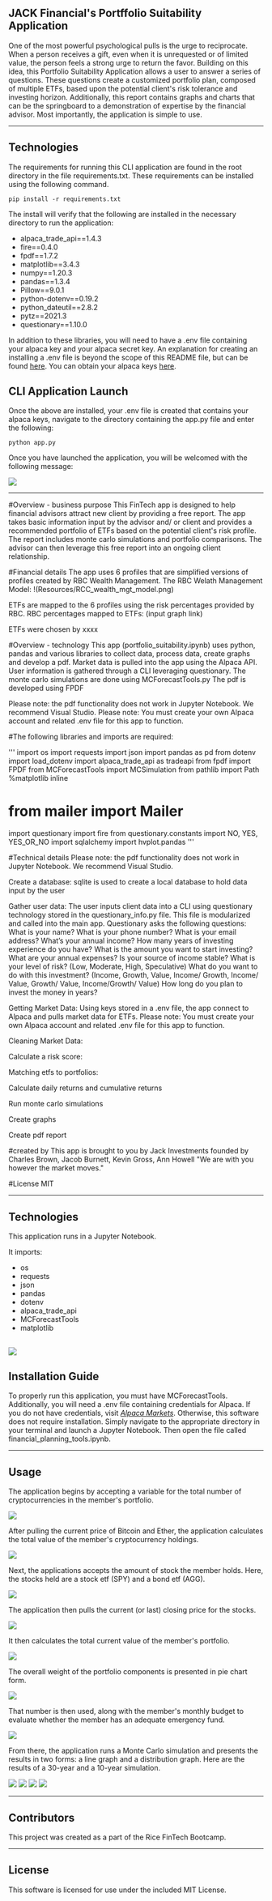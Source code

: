 ## JACK Financial's Portffolio Suitability Application

One of the most powerful psychological pulls is the urge to reciprocate.  When a person receives a gift, even when it is unrequested or of limited value, the person feels a strong urge to return the favor.  Building on this idea, this Portfolio Suitability Application allows a user to answer a series of questions.  These questions create a customized portfolio plan, composed of multiple ETFs, based upon the potential client's risk tolerance and investing horizon.  Additionally, this report contains graphs and charts that can be the springboard to a demonstration of expertise by the financial advisor.  Most importantly, the application is simple to use.

---

## Technologies

The requirements for running this CLI application are found in the root directory in the file requirements.txt.  These requirements can be installed using the following command.

`pip install -r requirements.txt`

The install will verify that the following are installed in the necessary directory to run the application:

- alpaca_trade_api==1.4.3
- fire==0.4.0
- fpdf==1.7.2
- matplotlib==3.4.3
- numpy==1.20.3
- pandas==1.3.4
- Pillow==9.0.1
- python-dotenv==0.19.2
- python_dateutil==2.8.2
- pytz==2021.3
- questionary==1.10.0

In addition to these libraries, you will need to have a .env file containing your alpaca key and your alpaca secret key.  An explanation for creating an installing a .env file is beyond the scope of this README file, but can be found [here](https://www.youtube.com/watch?v=7LFLV8VsN9o).  You can obtain your alpaca keys [here](https://alpaca.markets).

## CLI Application Launch

Once the above are installed, your .env file is created that contains your alpaca keys, navigate to the directory containing the app.py file and enter the following:

`python app.py`

Once you have launched the application, you will be welcomed with the following message:

![](img/1.png)


---



#Overview - business purpose
This FinTech app is designed to help financial advisors attract new client by providing a free report. The app takes basic information 
input by the advisor and/ or client and provides a recommended portfolio of ETFs based on the potential client's risk profile.
The report includes monte carlo simulations and portfolio comparisons.
The advisor can then leverage this free report into an ongoing client relationship.

#Financial details
The app uses 6 profiles that are simplified versions of profiles created by RBC Wealth Management.
The RBC Welath Management Model: !(Resources/RCC_wealth_mgt_model.png)

ETFs are mapped to the 6 profiles using the risk percentages provided by RBC.
RBC percentages mapped to ETFs: (input graph link)

ETFs were chosen by xxxx



#Overview - technology
This app (portfolio_suitability.ipynb) uses python, pandas and various libraries to collect data, process data, create graphs and develop a pdf.
Market data is pulled into the app using the Alpaca API.
User information is gathered through a CLI leveraging questionary.
The monte carlo simulations are done using MCForecastTools.py
The pdf is developed using FPDF

Please note: the pdf functionality does not work in Jupyter Notebook. We recommend Visual Studio.
Please note: You must create your own Alpaca account and related .env file for this app to function.


#The following libraries and imports are required:

'''
import os
import requests
import json
import pandas as pd
from dotenv import load_dotenv
import alpaca_trade_api as tradeapi
from fpdf import FPDF
from MCForecastTools import MCSimulation
from pathlib import Path
%matplotlib inline
# from mailer import Mailer
import questionary
import fire
from questionary.constants import NO, YES, YES_OR_NO
import sqlalchemy
import hvplot.pandas
'''

#Technical details
Please note: the pdf functionality does not work in Jupyter Notebook. We recommend Visual Studio.

Create a database: sqlite is used to create a local database to hold data input by the user

Gather user data: The user inputs client data into a CLI using questionary technology stored in the
questionary_info.py file. This file is modularized and called into the main app. Questionary asks the following questions:
            What is your name?
            What is your phone number?
            What is your email address?
            What’s your annual income?
            How many years of investing experience do you have?
            What is the amount you want to start investing?
            What are your annual expenses?
            Is your source of income stable?
            What is your level of risk? (Low, Moderate, High, Speculative)
            What do you want to do with this investment? (Income, Growth, Value, Income/ Growth, Income/ Value, Growth/ Value, Income/Growth/ Value)
            How long do you plan to invest the money in years?

Getting Market Data: Using keys stored in a .env file, the app connect to Alpaca and pulls market data for ETFs. Please note: You must create your own Alpaca
account and related .env file for this app to function.

Cleaning Market Data:

Calculate a risk score:

Matching etfs to portfolios:

Calculate daily returns and cumulative returns

Run monte carlo simulations

Create graphs

Create pdf report





#created by
This app is brought to you by Jack Investments founded by Charles Brown, Jacob Burnett, Kevin Gross, Ann Howell
"We are with you however the market moves."

#License
MIT

---

## Technologies

This application runs in a Jupyter Notebook.  

It imports:
- os
- requests
- json
- pandas
- dotenv
- alpaca_trade_api
- MCForecastTools 
- matplotlib

![](./img/1.png)
---

## Installation Guide

To properly run this application, you must have MCForecastTools.  Additionally, you will need a .env file containing credentials for Alpaca.  If you do not have credentials, visit *[Alpaca Markets](https://alpaca.markets)*. Otherwise, this software does not require installation.  Simply navigate to the appropriate directory in your terminal and launch a Jupyter Notebook.  Then open the file called financial_planning_tools.ipynb.

---

## Usage

The application begins by accepting a variable for the total number of cryptocurrencies in the member's portfolio.

![](./img/2.png)

After pulling the current price of Bitcoin and Ether, the application calculates the total value of the member's cryptocurrency holdings.

![](./img/3.png)

Next, the applications accepts the amount of stock the member holds.  Here, the stocks held are a stock etf (SPY) and a bond etf (AGG).

![](./img/4.png)

The application then pulls the current (or last) closing price for the stocks.

![](./img/5.png)

It then calculates the total current value of the member's portfolio.

![](./img/6.png)

The overall weight of the portfolio components is presented in pie chart form.

![](./img/7.png)

That number is then used, along with the member's monthly budget to evaluate whether the member has an adequate emergency fund.

![](./img/8.png)

From there, the application runs a Monte Carlo simulation and presents the results in two forms: a line graph and a distribution graph.  Here are the results of a 30-year and a 10-year simulation.

![](./img/9.png)
![](./img/10.png)
![](./img/11.png)
![](./img/12.png)


---

## Contributors

This project was created as a part of the Rice FinTech Bootcamp.

---

## License

This software is licensed for use under the included MIT License.
